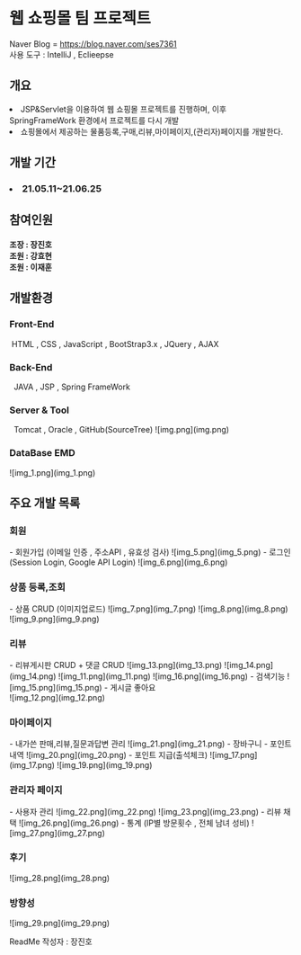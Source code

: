 # 웹 쇼핑몰 팀 프로젝트
Naver Blog = https://blog.naver.com/ses7361
<br>
사용 도구 : IntelliJ , Eclieepse <br>
<h2>개요</h2>
<li>JSP&Servlet을 이용하여 웹 쇼핑몰 프로젝트를 진행하며, 
이후 SpringFrameWork 환경에서 프로젝트를 다시 개발</li>
<li>쇼핑몰에서 제공하는 물품등록,구매,리뷰,마이페이지,(관리자)페이지를 개발한다.</li>

<h2>개발 기간</h2>
<h3><li>21.05.11~21.06.25</li></h3>

<h2>참여인원</h2>
<h4>
조장 :  장진호 <br>
조원 :  강효현<br>
조원 :  이재훈
</h4>


<h2>개발환경</h2>
<h3>Front-End</h3>
&nbsp;HTML , CSS , JavaScript , BootStrap3.x , JQuery , AJAX
<h3>Back-End</h3>
&nbsp; JAVA , JSP , Spring FrameWork
<h3>Server & Tool</h3>
&nbsp; Tomcat , Oracle , GitHub(SourceTree)
![img.png](img.png)
<h3>DataBase EMD</h3>
![img_1.png](img_1.png)
<h2>주요 개발 목록</h2>
<h3>회원</h3>
- 회원가입 (이메일 인증 , 주소API , 유효성 검사)
![img_5.png](img_5.png)
- 로그인 (Session Login, Google API Login)
![img_6.png](img_6.png)
<h3>상품 등록,조회</h3>
- 상품 CRUD (이미지업로드)
![img_7.png](img_7.png)
![img_8.png](img_8.png)
![img_9.png](img_9.png)
<h3>리뷰</h3>
- 리뷰게시판 CRUD + 댓글 CRUD
  ![img_13.png](img_13.png)
![img_14.png](img_14.png)
  ![img_11.png](img_11.png)
  ![img_16.png](img_16.png)
- 검색기능
  ![img_15.png](img_15.png)
- 게시글 좋아요 <br>
  ![img_12.png](img_12.png)
<h3>마이페이지</h3>
- 내가쓴 판매,리뷰,질문과답변 관리
  ![img_21.png](img_21.png)
- 장바구니
- 포인트 내역
  ![img_20.png](img_20.png)
- 포인트 지급(출석체크)
 ![img_17.png](img_17.png)
  ![img_19.png](img_19.png)
<h3>관리자 페이지</h3>
- 사용자 관리
![img_22.png](img_22.png)
  ![img_23.png](img_23.png)
- 리뷰 채택
![img_26.png](img_26.png)
- 통계 (IP별 방문횟수 , 전체 남녀 성비)
![img_27.png](img_27.png)


<h3>후기</h3>
![img_28.png](img_28.png)
<h3>방향성</h3>
![img_29.png](img_29.png)


ReadMe 작성자 : 장진호








